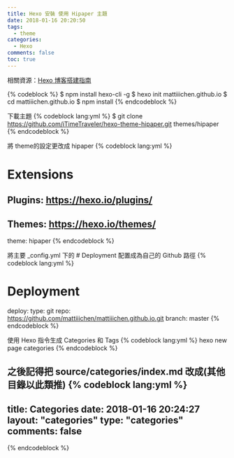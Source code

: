 ```yaml
---
title: Hexo 安裝 使用 Hipaper 主題
date: 2018-01-16 20:20:50
tags:
  - theme
categories: 
  - Hexo
comments: false
toc: true
---
```


相關資源：[Hexo 博客搭建指南](https://github.com/limedroid/HexoLearning)

{% codeblock %}
$ npm install hexo-cli -g
$ hexo init mattiiichen.github.io
$ cd mattiiichen.github.io
$ npm install
{% endcodeblock %}

下載主題
{% codeblock lang:yml %}
$ git clone https://github.com/iTimeTraveler/hexo-theme-hipaper.git themes/hipaper
{% endcodeblock %}

將 theme的設定更改成 hipaper
{% codeblock lang:yml %}
# Extensions
## Plugins: https://hexo.io/plugins/
## Themes: https://hexo.io/themes/
theme: hipaper
{% endcodeblock %}


將主要 _config.yml 下的 # Deployment 配置成為自己的 Github 路徑
{% codeblock lang:yml %}
# Deployment
deploy:
  type: git
  repo: https://github.com/mattiiichen/mattiiichen.github.io.git
  branch: master
{% endcodeblock %}


使用 Hexo 指令生成 Categories 和 Tags
{% codeblock lang:yml %}
hexo new page categories
{% endcodeblock %}

之後記得把 source/categories/index.md 改成(其他目錄以此類推)
{% codeblock lang:yml %}
---
title: Categories
date: 2018-01-16 20:24:27
layout: "categories"
type: "categories"
comments: false
---
{% endcodeblock %}

